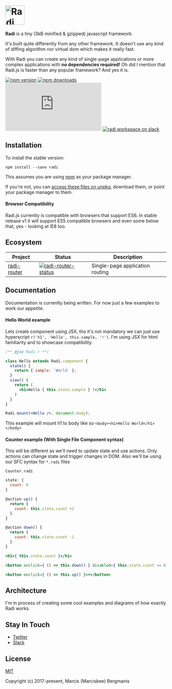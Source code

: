# <a href='http://radi.js.org'><img src='https://rawgit.com/radi-js/radi/gh-pages/logo/radijs-github.png' height='60' alt='Radi' aria-label='Redux.js.org' /></a>

**Radi** is a tiny (3kB minified & gzipped) javascript framework.

It's built quite differently from any other framework. It doesn't use any kind of diffing algorithm nor virtual dom which makes it really fast.

With Radi you can create any kind of single-page applications or more complex applications with **no dependencies required!** Oh did I mention that Radi.js is faster than any popular framework? And yes it is.

[![npm version](https://img.shields.io/npm/v/radi.svg?style=flat-square)](https://www.npmjs.com/package/radi)
[![npm downloads](https://img.shields.io/npm/dm/radi.svg?style=flat-square)](https://www.npmjs.com/package/radi)
[![gzip bundle size](http://img.badgesize.io/https://unpkg.com/radi@0.1.1/dist/radi.min.js?compression=gzip&style=flat-square)](https://unpkg.com/radi@0.1.1/dist/radi.js)
[![radi workspace on slack](https://img.shields.io/badge/slack-radijs-3eb891.svg?style=flat-square)](https://join.slack.com/t/radijs/shared_invite/enQtMjk3NTE2NjYxMTI2LWFmMTM5NTgwZDI5NmFlYzMzYmMxZjBhMGY0MGM2MzY5NmExY2Y0ODBjNDNmYjYxZWYxMjEyNjJhNjA5OTJjNzQ)


## Installation

To install the stable version:

```
npm install --save radi
```

This assumes you are using [npm](https://www.npmjs.com/) as your package manager.  

If you're not, you can [access these files on unpkg](https://unpkg.com/radi/dist/), download them, or point your package manager to them.

#### Browser Compatibility

Radi.js currently is compatible with browsers that support ES6. In stable release v1 it will support ES5 compatible browsers and even some below that, yes - looking at IE8 too.

## Ecosystem

| Project | Status | Description |
|---------|--------|-------------|
| [radi-router]          | [![radi-router-status]][radi-router-package] | Single-page application routing |

[radi-router]: https://github.com/radi-js/radi-router

[radi-router-status]: https://img.shields.io/npm/v/radi-router.svg?style=flat-square

[radi-router-package]: https://npmjs.com/package/radi-router

## Documentation

Documentation is currently being written. For now just a few examples to work our appetite.

#### Hello World example

Lets create component using JSX, tho it's not mandatory
we can just use hyperscript `r('h1', 'Hello', this.sample, '!')`. I'm using JSX for html familiarity and to showcase compatibility.

```jsx
/** @jsx Radi.r **/

class Hello extends Radi.component {
  state() {
    return { sample: 'World' };
  }
  view() {
    return (
      <h1>Hello { this.state.sample } !</h1>
    )
  }
}

Radi.mount(<Hello />, document.body);
```

This example will mount h1 to body like so `<body><h1>Hello World</h1></body>`

#### Counter example (With Single File Component syntax)

This will be different as we'll need to update state and use actions. Only actions can change state and trigger changes in DOM.
Also we'll be using our SFC syntax for `*.radi` files

`Counter.radi`
```jsx
state: {
  count: 0
}

@action up() {
  return {
    count: this.state.count +1
  }
}

@action down() {
  return {
    count: this.state.count -1
  }
}

<h1>{ this.state.count }</h1>

<button onclick={ () => this.down() } disabled={ this.state.count <= 0 }>-</button>

<button onclick={ () => this.up() }>+</button>
```

## Architecture

I'm in process of creating some cool examples and diagrams of how exactly Radi works.

<!-- ## Benchmarks

I'm in process of creating some cool examples and diagrams of how exactly Radi works. -->

<!-- To check out [live examples](https://radi.js.org/examples/) and docs, visit [radi.js.org](https://radi.js.org). -->

<!-- ## Changelog

Detailed changes for each release are documented in the [release notes](https://github.com/radi-js/radi/releases). -->

## Stay In Touch

- [Twitter](https://twitter.com/radi_js)
- [Slack](https://join.slack.com/t/radijs/shared_invite/enQtMjk3NTE2NjYxMTI2LWFmMTM5NTgwZDI5NmFlYzMzYmMxZjBhMGY0MGM2MzY5NmExY2Y0ODBjNDNmYjYxZWYxMjEyNjJhNjA5OTJjNzQ)

## License

[MIT](http://opensource.org/licenses/MIT)

Copyright (c) 2017-present, Marcis (Marcisbee) Bergmanis
